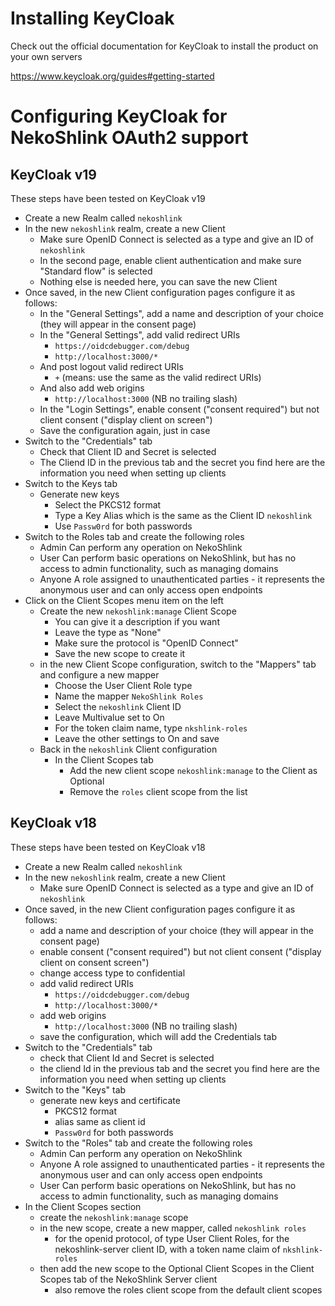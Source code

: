 # Installing KeyCloak

Check out the official documentation for KeyCloak to install the product on your own servers

https://www.keycloak.org/guides#getting-started

# Configuring KeyCloak for NekoShlink OAuth2 support

## KeyCloak v19

These steps have been tested on KeyCloak v19

- Create a new Realm called `nekoshlink`
- In the new `nekoshlink` realm, create a new Client
  - Make sure OpenID Connect is selected as a type and give an ID of `nekoshlink`
  - In the second page, enable client authentication and make sure "Standard flow" is selected
  - Nothing else is needed here, you can save the new Client
- Once saved, in the new Client configuration pages configure it as follows:
  - In the "General Settings", add a name and description of your choice (they will appear in the consent page)
  - In the "General Settings", add valid redirect URIs
    - `https://oidcdebugger.com/debug`
    - `http://localhost:3000/*`
  - And post logout valid redirect URIs
    - `+` (means: use the same as the valid redirect URIs)
  - And also add web origins
    - `http://localhost:3000` (NB no trailing slash)
  - In the "Login Settings", enable consent ("consent required") but not client consent ("display client on screen")
  - Save the configuration again, just in case
- Switch to the "Credentials" tab
  - Check that Client ID and Secret is selected
  - The Cliend ID in the previous tab and the secret you find here are the information you need when setting up clients
- Switch to the Keys tab
  - Generate new keys
    - Select the PKCS12 format
    - Type a Key Alias which is the same as the Client ID `nekoshlink`
    - Use `Passw0rd` for both passwords
- Switch to the Roles tab and create the following roles
  - Admin	Can perform any operation on NekoShlink
  - User	Can perform basic operations on NekoShlink, but has no access to admin functionality, such as managing domains
  - Anyone	A role assigned to unauthenticated parties - it represents the anonymous user and can only access open endpoints
- Click on the Client Scopes menu item on the left
  - Create the new `nekoshlink:manage` Client Scope
    - You can give it a description if you want
    - Leave the type as "None"
    - Make sure the protocol is "OpenID Connect"
    - Save the new scope to create it
  - in the new Client Scope configuration, switch to the "Mappers" tab and configure a new mapper
    - Choose the User Client Role type
    - Name the mapper `NekoShlink Roles`
    - Select the `nekoshlink` Client ID
    - Leave Multivalue set to On
    - For the token claim name, type `nkshlink-roles`
    - Leave the other settings to On and save
  - Back in the `nekoshlink` Client configuration
    - In the Client Scopes tab
      - Add the new client scope `nekoshlink:manage` to the Client as Optional
      - Remove the `roles` client scope from the list

## KeyCloak v18

These steps have been tested on KeyCloak v18

- Create a new Realm called `nekoshlink`
- In the new `nekoshlink` realm, create a new Client
  - Make sure OpenID Connect is selected as a type and give an ID of `nekoshlink`
- Once saved, in the new Client configuration pages configure it as follows:
  - add a name and description of your choice (they will appear in the consent page)
  - enable consent ("consent required") but not client consent ("display client on consent screen")
  - change access type to confidential
  - add valid redirect URIs
    - `https://oidcdebugger.com/debug`
    - `http://localhost:3000/*`
  - add web origins
    - `http://localhost:3000` (NB no trailing slash) 
  - save the configuration, which will add the Credentials tab
- Switch to the "Credentials" tab
  - check that Client Id and Secret is selected
  - the cliend Id in the previous tab and the secret you find here are the information you need when setting up clients
- Switch to the "Keys" tab
  - generate new keys and certificate
    - PKCS12 format
    - alias same as client id
    - `Passw0rd` for both passwords
- Switch to the "Roles" tab and create the following roles
  - Admin	Can perform any operation on NekoShlink
  - Anyone	A role assigned to unauthenticated parties - it represents the anonymous user and can only access open endpoints
  - User	Can perform basic operations on NekoShlink, but has no access to admin functionality, such as managing domains
- In the Client Scopes section
  - create the `nekoshlink:manage` scope
  - in the new scope, create a new mapper, called `nekoshlink roles`
    - for the openid protocol, of type User Client Roles, for the nekoshlink-server client ID, with a token name claim of `nkshlink-roles`
  - then add the new scope to the Optional Client Scopes in the Client Scopes tab of the NekoShlink Server client
    - also remove the roles client scope from the default client scopes

